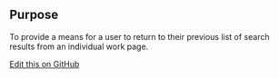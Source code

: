 ## Purpose

To provide a means for a user to return to their previous list of search results from an individual work page.

[Edit this on GitHub](https://github.com/wellcomecollection/wellcomecollection.org/edit/main/common/views/components/BackToResults/README.md)
